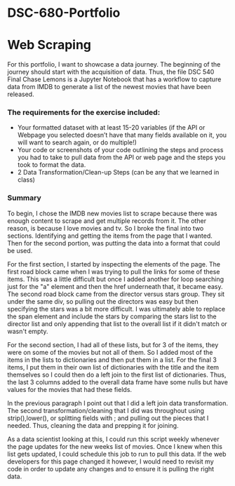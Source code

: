 # DSC-680-Portfolio 
# Web Scraping

For this portfolio, I want to showcase a data journey. The beginning of the journey should 
start with the acquisition of data. Thus, the file DSC 540 Final Chase Lemons is a Jupyter Notebook
that has a workflow to capture data from IMDB to generate a list of the newest movies that have been released.

### The requirements for the exercise included:
* Your formatted dataset with at least 15-20 variables (if the API or Webpage you selected doesn’t have that many fields available on it, you will want to search again, or do multiple!)
* Your code or screenshots of your code outlining the steps and process you had to take to pull data from the API or web page and the steps you took to format the data.
* 2 Data Transformation/Clean-up Steps (can be any that we learned in class)

### Summary
To begin, I chose the IMDB new movies list to scrape because there was enough content to scrape and get multiple records from it. The other reason, is because I love movies and tv. So I broke the final into two sections. Identifying and getting the items from the page that I wanted. Then for the second portion, was putting the data into a format that could be used.

For the first section, I started by inspecting the elements of the page. The first road block came when I was trying to pull the links for some of these items. This was a little difficult but once I added another for loop searching just for the "a" element and then the href underneath that, it became easy. The second road block came from the director versus stars group. They sit under the same div, so pulling out the directors was easy but then specifying the stars was a bit more difficult. I was ultimately able to replace the span element and include the stars by comparing the stars list to the director list and only appending that list to the overall list if it didn't match or wasn't empty.

For the second section, I had all of these lists, but for 3 of the items, they were on some of the movies but not all of them. So I added most of the items in the lists to dictionaries and then put them in a list. For the final 3 items, I put them in their own list of dictionaries with the title and the item themselves so I could then do a left join to the first list of dictionaries. Thus, the last 3 columns added to the overall data frame have some nulls but have values for the movies that had these fields.

In the previous paragraph I point out that I did a left join data transformation. The second transformation/cleaning that I did was throughout using strip(),lower(), or splitting fields with ; and pulling out the pieces that I needed. Thus, cleaning the data and prepping it for joining.

As a data scientist looking at this, I could run this script weekly whenever the page updates for the new weeks list of movies. Once I knew when this list gets updated, I could schedule this job to run to pull this data. If the web developers for this page changed it however, I would need to revisit my code in order to update any changes and to ensure it is pulling the right data.
